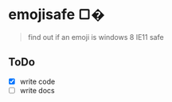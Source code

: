emojisafe ▢�
=========
> find out if an emoji is windows 8 IE11 safe

## ToDo
- [x] write code
- [ ] write docs
